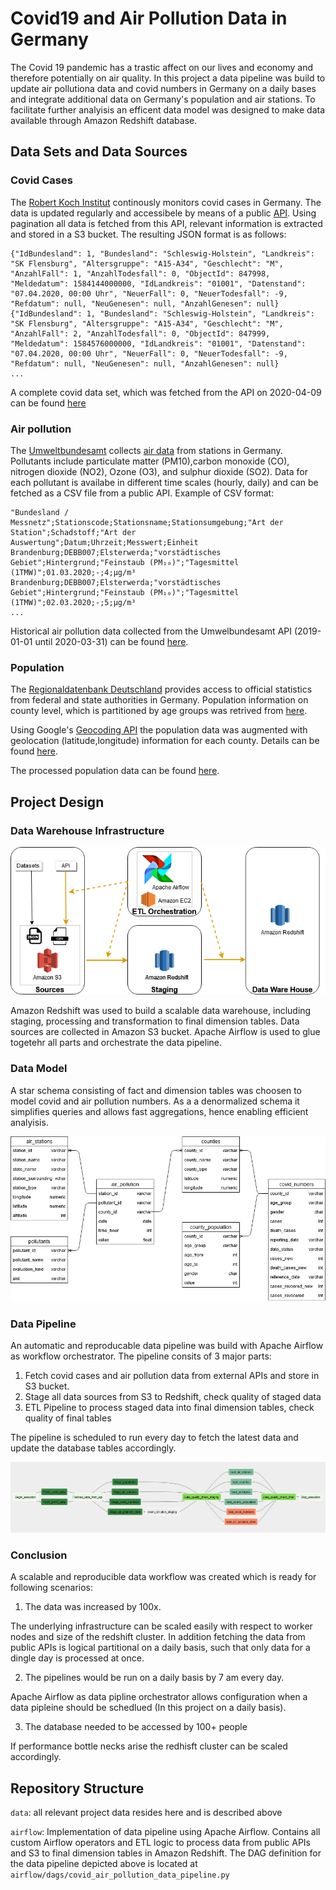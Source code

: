 # Covid19 and Air Pollution Data in Germany

The  Covid 19 pandemic has a trastic affect on our lives and economy and therefore potentially on air quality.
In this project a data pipeline was build to update air pollutiona data and covid numbers in Germany on a daily bases and integrate additional data on Germany's population and air stations. To facilitate further analyisis an efficent data model was designed to make data available through Amazon Redshift database.

## Data Sets and Data Sources

### Covid Cases 
The [Robert Koch Institut](https://www.rki.de)  continously monitors covid cases in Germany. The data is updated regularly and accessibele by means of a public [API](https://npgeo-corona-npgeo-de.hub.arcgis.com/datasets/dd4580c810204019a7b8eb3e0b329dd6_0/geoservice?page=2577). Using pagination all data is fetched from this API, relevant information is extracted and stored in a S3 bucket. The resulting JSON format is as follows:
```
{"IdBundesland": 1, "Bundesland": "Schleswig-Holstein", "Landkreis": "SK Flensburg", "Altersgruppe": "A15-A34", "Geschlecht": "M", "AnzahlFall": 1, "AnzahlTodesfall": 0, "ObjectId": 847998, "Meldedatum": 1584144000000, "IdLandkreis": "01001", "Datenstand": "07.04.2020, 00:00 Uhr", "NeuerFall": 0, "NeuerTodesfall": -9, "Refdatum": null, "NeuGenesen": null, "AnzahlGenesen": null}
{"IdBundesland": 1, "Bundesland": "Schleswig-Holstein", "Landkreis": "SK Flensburg", "Altersgruppe": "A15-A34", "Geschlecht": "M", "AnzahlFall": 2, "AnzahlTodesfall": 0, "ObjectId": 847999, "Meldedatum": 1584576000000, "IdLandkreis": "01001", "Datenstand": "07.04.2020, 00:00 Uhr", "NeuerFall": 0, "NeuerTodesfall": -9, "Refdatum": null, "NeuGenesen": null, "AnzahlGenesen": null}
...
```

A complete covid data set, which was fetched from the API on 2020-04-09 can be found [here](https://github.com/grimso/covid19-data/blob/master/data/covid_numbers/2020-04-09.json.gz)

### Air pollution
The [Umweltbundesamt](https://www.umweltbundesamt.de/) collects [air data](https://www.umweltbundesamt.de/en/data/air/air-data) from stations in Germany. Pollutants include particulate matter (PM10),carbon monoxide (CO), nitrogen dioxide (NO2), Ozone (O3), and sulphur dioxide (SO2). Data for each pollutant is availabe in different time scales (hourly, daily) and can be fetched as a CSV file from a public API. Example of CSV format:
```
"Bundesland / Messnetz";Stationscode;Stationsname;Stationsumgebung;"Art der Station";Schadstoff;"Art der Auswertung";Datum;Uhrzeit;Messwert;Einheit
Brandenburg;DEBB007;Elsterwerda;"vorstädtisches Gebiet";Hintergrund;"Feinstaub (PM₁₀)";"Tagesmittel (1TMW)";01.03.2020;-;4;µg/m³
Brandenburg;DEBB007;Elsterwerda;"vorstädtisches Gebiet";Hintergrund;"Feinstaub (PM₁₀)";"Tagesmittel (1TMW)";02.03.2020;-;5;µg/m³
...
```
Historical air pollution data collected from the Umwelbundesamt API (2019-01-01 until 2020-03-31) can be found [here](https://github.com/grimso/covid19-data/blob/master/data/air_quality-2019-01-01_2020-03-31.tar.gz).

### Population 

The [Regionaldatenbank Deutschland](https://www.regionalstatistik.de) provides access to official statistics from federal and state authorities in Germany. Population information on county level, which is partitioned by age groups was retrived from [here](https://www.regionalstatistik.de/genesis/online/data;sid=42E8FFFDC6E60572967A61B6075081E8.reg1?operation=abruftabelleAbrufen&selectionname=12411-02-03-5-B&levelindex=1&levelid=1586513810882&index=6).

Using Google's [Geocoding API](https://developers.google.com/maps/documentation/geocoding/start) the population data was augmented with geolocation (latitude,longitude) information for each county. Details can be found [here](https://github.com/grimso/covid19-data/blob/master/Process_Population_GER.ipynb).

The processed population data can be found [here](https://github.com/grimso/covid19-data/blob/master/data/processed/population_germany.csv).

## Project Design 

### Data Warehouse Infrastructure

![Infrastructure](images/Infrastructure.png)

Amazon Redshift was used to build a scalable data warehouse, including staging, processing and transformation to final dimension tables. Data sources are collected in Amazon S3 bucket. Apache Airflow is used to glue togetehr all parts and orchestrate the data pipeline.

### Data Model

A star schema consisting of fact and dimension tables was choosen to model covid and air pollution numbers. As a a denormalized schema it simplifies queries and allows fast aggregations, hence enabling efficient analyisis.

![DataModel](images/DataModel.png)

### Data Pipeline

An automatic and reproducable data pipeline was build with Apache Airflow as workflow orchestrator. The pipeline consits of 3 major parts:
1) Fetch covid cases and air pollution data from external APIs and store in S3 bucket.
2) Stage all data sources from S3 to Redshift, check quality of staged data
3) ETL Pipeline to process staged data into final dimension tables, check quality of final tables

The pipeline is scheduled to run every day to fetch the latest data and update the database tables accordingly.

![DataPipeline](images/DataPipeline.PNG)

### Conclusion

A scalable and reproducible data workflow was created which is ready for following scenarios:
1) The data was increased by 100x.

The underlying infrastructure can be scaled easily with respect to worker nodes and size of the redshift cluster. In addition fetching the data from public APIs is logical partitional on a daily basis, such that only data for a dingle day is processed at once.

2) The pipelines would be run on a daily basis by 7 am every day.

Apache Airflow as data pipline orchestrator allows configuration when a data pipleine should be schedlued (In this project on a daily basis).

3) The database needed to be accessed by 100+ people

If performance bottle necks arise the redhisft cluster can be scaled accordingly.


## Repository Structure

 `data`: all relevant project data resides here and is described above
 
 `airflow`: Implementation of data pipeline using Apache Airflow. Contains all custom Airflow operators and ETL logic to process data from public APIs and S3 to final dimension tables in Amazon Redshift. The DAG definition for the data pipeline depicted above is located at `airflow/dags/covid_air_pollution_data_pipeline.py`
